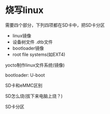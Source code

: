 # 烧写linux
需要四个部分，下列四项都在SD卡中，把SD卡分区
- linux镜像
- 设备树文件 .dtb文件
- bootloader镜像
- root file systems(如EXT4)

yocto制作linux文件系统(镜像)

bootloader: U-boot

SD卡和eMMC区别

SD怎么烧(拔下来电脑上烧？)

SD卡分区
